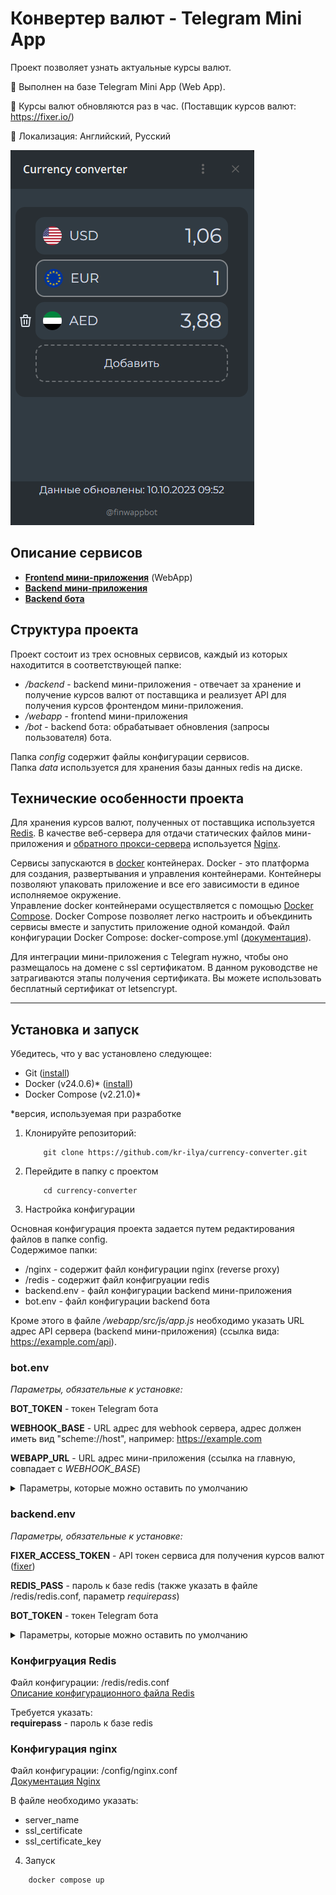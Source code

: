 # Конвертер валют - Telegram Mini App

Проект позволяет узнать актуальные курсы валют.  

🔸 Выполнен на базе Telegram Mini App (Web App).  

🔸 Курсы валют обновляются раз в час. (Поставщик курсов валют: https://fixer.io/)  

🔸 Локализация: Английский, Русский

![preview mini app][main_img]  


## Описание сервисов  

* **[Frontend мини-приложения][miniapp_docs]** (WebApp)
* **[Backend мини-приложения][backend_docs]**
* **[Backend бота][bot_docs]**

## Структура проекта  

Проект состоит из трех основных сервисов, каждый из которых находитится в соответствующей папке:  
* */backend* - backend мини-приложения - отвечает за хранение и получение курсов валют от поставщика и реализует API для получения курсов фронтендом мини-приложения.
* */webapp* - frontend мини-приложения
* */bot* - backend бота: обрабатывает обновления (запросы пользователя) бота. 

Папка *config* содержит файлы конфигурации сервисов.  
Папка *data* используется для хранения базы данных redis на диске.

## Технические особенности проекта

Для хранения курсов валют, полученных от поставщика используется [Redis][redis].
В качестве веб-сервера для отдачи статических файлов мини-приложения и [обратного прокси-сервера][reverse_proxy] используется [Nginx][nginx].  

Сервисы запускаются в [docker][docker] контейнерах. Docker - это платформа для создания, развертывания и управления контейнерами. Контейнеры позволяют упаковать приложение и все его зависимости в единое исполняемое окружение.  
Управление docker контейнерами осуществляется с помощью [Docker Compose][docker_compose]. Docker Compose позволяет легко настроить и объекдинить сервисы вместе и запустить приложение одной командой. Файл конфигурации Docker Compose: docker-compose.yml ([документация][compose_config]). 

Для интеграции мини-приложения с Telegram нужно, чтобы оно размещалось на домене с ssl сертификатом. В данном руководстве не затрагиваются этапы получения сертификата. Вы можете использовать бесплатный сертификат от letsencrypt.

---

## Установка и запуск

Убедитесь, что у вас установлено следующее:  
* Git ([install][git_download])
* Docker (v24.0.6)* ([install][install_docker])
* Docker Compose (v2.21.0)*

*версия, используемая при разработке  

1. Клонируйте репозиторий:

    ```shell
        git clone https://github.com/kr-ilya/currency-converter.git
    ```
2. Перейдите в папку с проектом  

    ```shell
        cd currency-converter
    ```

3. Настройка конфигурации

Основная конфигурация проекта задается путем редактирования файлов в папке config.  
Содержимое папки:  
* /nginx - содержит файл конфигурации nginx (reverse proxy)
* /redis - содержит файл конфигруации redis
* backend.env - файл конфигурации backend мини-приложения 
* bot.env - файл конфигурации backend бота

Кроме этого в файле */webapp/src/js/app.js* необходимо указать URL адрес API сервера (backend мини-приложения) (ссылка вида:  https://example.com/api).

### bot.env

*Параметры, обязательные к установке:*    

**BOT_TOKEN** - токен Telegram бота

**WEBHOOK_BASE** - URL адрес для webhook сервера, адрес должен иметь вид "scheme://host", например: https://example.com  

**WEBAPP_URL** - URL адрес мини-приложения (ссылка на главную, совпадает с *WEBHOOK_BASE*)

<details>
<summary>Параметры, которые можно оставить по умолчанию</summary> 

**LOGGER_TYPE** - тип логирования (prod/dev)  

**LISTEN_ADDRESS** - адрес с портом webhook сервера бота.  
При изменении также изменить порт в файле /config/nginx/nginx.conf. (в разделе *upstream bot*)  

</details>

### backend.env  

*Параметры, обязательные к установке:*  

**FIXER_ACCESS_TOKEN** - API токен сервиса для получения курсов валют ([fixer][fixer])  

**REDIS_PASS** - пароль к базе redis (также указать в файле /redis/redis.conf, параметр *requirepass*)

**BOT_TOKEN** - токен Telegram бота

<details>
<summary>Параметры, которые можно оставить по умолчанию</summary> 

**LISTEN_ADDRESS** - адрес с портом backend сервера бота.  
При изменении также изменить порт в файле /config/nginx/nginx.conf. (в разделе *upstream api*)

**LOGGER_TYPE** - тип логирования (prod/dev)  

**REDIS_DB=0** - номер базы данных redis  

**REDIS_HOST** - хост redis (соответствует названию сервиса из docker-compose.yml)

**REDIS_PORT** - порт redis (также указать в файле /redis/redis.conf, параметр *port*)
</details>

### Конфигруация Redis

Файл конфигурации: /redis/redis.conf  
[Описание конфигурационного файла Redis][redis_config]

Требуется указать:  
**requirepass** - пароль к базе redis

### Конфигурация nginx

Файл конфигурации: /config/nginx.conf  
[Документация Nginx][nginx_docs]  

В файле необходимо указать:  
* server_name  
* ssl_certificate  
* ssl_certificate_key



4. Запуск  

```shell
    docker compose up
```


[//]: # (LINKS)
[main_img]: ./assets/main.png
[redis]: https://redis.io/
[reverse_proxy]: https://en.wikipedia.org/wiki/Reverse_proxy
[nginx]: https://nginx.org/en/
[docker]: https://www.docker.com/get-started/
[docker_compose]: https://docs.docker.com/compose/
[git_download]: https://git-scm.com/downloads
[install_docker]: https://docs.docker.com/engine/install/
[fixer]: https://fixer.io/
[redis_config]: https://redis.io/docs/management/config-file/
[nginx_docs]: https://nginx.org/en/docs/
[compose_config]: https://docs.docker.com/compose/compose-file/03-compose-file/
[miniapp_docs]: ./miniapp_ru.md
[backend_docs]: ./backend_ru.md
[bot_docs]: ./bot_ru.md